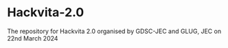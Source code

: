 # Hackvita-2.0
The repository for Hackvita 2.0 organised by GDSC-JEC and GLUG, JEC on 22nd March 2024
